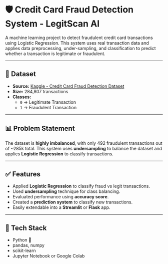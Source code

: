 # 🛡️ Credit Card Fraud Detection System - LegitScan AI

A machine learning project to detect fraudulent credit card transactions using Logistic Regression. This system uses real transaction data and applies data preprocessing, under-sampling, and classification to predict whether a transaction is legitimate or fraudulent.

---

## 📂 Dataset

- **Source:** [Kaggle - Credit Card Fraud Detection Dataset](https://www.kaggle.com/mlg-ulb/creditcardfraud)
- **Size:** 284,807 transactions
- **Classes:**
  - `0` → Legitimate Transaction
  - `1` → Fraudulent Transaction

---

## 📊 Problem Statement

The dataset is **highly imbalanced**, with only 492 fraudulent transactions out of ~285k total. This system uses **undersampling** to balance the dataset and applies **Logistic Regression** to classify transactions.

---

## ✅ Features

- Applied **Logistic Regression** to classify fraud vs legit transactions.
- Used **undersampling** technique for class balancing.
- Evaluated performance using **accuracy score**.
- Created a **prediction system** to classify new transactions.
- Easily extendable into a **Streamlit** or **Flask** app.

---

## 🧠 Tech Stack

- Python 🐍
- pandas, numpy
- scikit-learn
- Jupyter Notebook or Google Colab
